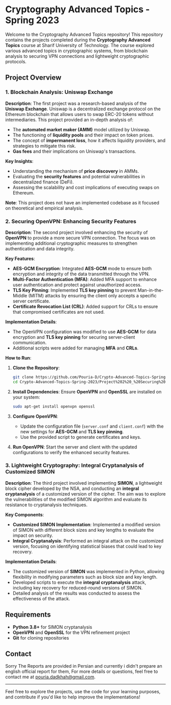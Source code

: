# Cryptography Advanced Topics - Spring 2023

Welcome to the Cryptography Advanced Topics repository! This repository contains the projects completed during the **Cryptography Advanced Topics** course at Sharif University of Technology. The course explored various advanced topics in cryptographic systems, from blockchain analysis to securing VPN connections and lightweight cryptographic protocols.

## Project Overview

### 1. Blockchain Analysis: Uniswap Exchange

**Description**: The first project was a research-based analysis of the **Uniswap Exchange**. Uniswap is a decentralized exchange protocol on the Ethereum blockchain that allows users to swap ERC-20 tokens without intermediaries. This project provided an in-depth analysis of:
- The **automated market maker (AMM)** model utilized by Uniswap.
- The functioning of **liquidity pools** and their impact on token prices.
- The concept of **impermanent loss**, how it affects liquidity providers, and strategies to mitigate this risk.
- **Gas fees** and their implications on Uniswap's transactions.

**Key Insights**:
- Understanding the mechanism of **price discovery** in AMMs.
- Evaluating the **security features** and potential vulnerabilities in decentralized finance (DeFi).
- Assessing the scalability and cost implications of executing swaps on Ethereum.

**Note**: This project does not have an implemented codebase as it focused on theoretical and empirical analysis.

### 2. Securing OpenVPN: Enhancing Security Features

**Description**: The second project involved enhancing the security of **OpenVPN** to provide a more secure VPN connection. The focus was on implementing additional cryptographic measures to strengthen authentication and data integrity.

**Key Features**:
- **AES-GCM Encryption**: Integrated **AES-GCM** mode to ensure both encryption and integrity of the data transmitted through the VPN.
- **Multi-Factor Authentication (MFA)**: Added MFA support to enhance user authentication and protect against unauthorized access.
- **TLS Key Pinning**: Implemented **TLS key pinning** to prevent Man-in-the-Middle (MITM) attacks by ensuring the client only accepts a specific server certificate.
- **Certificate Revocation List (CRL)**: Added support for CRLs to ensure that compromised certificates are not used.

**Implementation Details**:
- The OpenVPN configuration was modified to use **AES-GCM** for data encryption and **TLS key pinning** for securing server-client communication.
- Additional scripts were added for managing **MFA** and **CRLs**.

**How to Run**:
1. **Clone the Repository**:
   ```bash
   git clone https://github.com/Pouria-D/Crypto-Advanced-Topics-Spring-2023.git
   cd Crypto-Advanced-Topics-Spring-2023/Project%202%20_%20Securing%20OVPN
   ```

2. **Install Dependencies**:
   Ensure **OpenVPN** and **OpenSSL** are installed on your system:
   ```bash
   sudo apt-get install openvpn openssl
   ```

3. **Configure OpenVPN**:
   - Update the configuration file (`server.conf` and `client.conf`) with the new settings for **AES-GCM** and **TLS key pinning**.
   - Use the provided script to generate certificates and keys.

4. **Run OpenVPN**:
   Start the server and client with the updated configurations to verify the enhanced security features.

### 3. Lightweight Cryptography: Integral Cryptanalysis of Customized SIMON

**Description**: The third project involved implementing **SIMON**, a lightweight block cipher developed by the NSA, and conducting an **integral cryptanalysis** of a customized version of the cipher. The aim was to explore the vulnerabilities of the modified SIMON algorithm and evaluate its resistance to cryptanalysis techniques.

**Key Components**:
- **Customized SIMON Implementation**: Implemented a modified version of SIMON with different block sizes and key lengths to evaluate the impact on security.
- **Integral Cryptanalysis**: Performed an integral attack on the customized version, focusing on identifying statistical biases that could lead to key recovery.

**Implementation Details**:
- The customized version of **SIMON** was implemented in Python, allowing flexibility in modifying parameters such as block size and key length.
- Developed scripts to execute the **integral cryptanalysis** attack, including key recovery for reduced-round versions of SIMON.
- Detailed analysis of the results was conducted to assess the effectiveness of the attack.

## Requirements
- **Python 3.8+** for SIMON cryptanalysis
- **OpenVPN** and **OpenSSL** for the VPN refinement project
- **Git** for cloning repositories

## Contact
Sorry The Reports are provided in Persian and currently i didn't prepare an english official report for them, For more details or questions, feel free to contact me at [pouria.dadkhah@gmail.com](mailto:pouria.dadkhah@gmail.com).

---
Feel free to explore the projects, use the code for your learning purposes, and contribute if you'd like to help improve the implementations!
